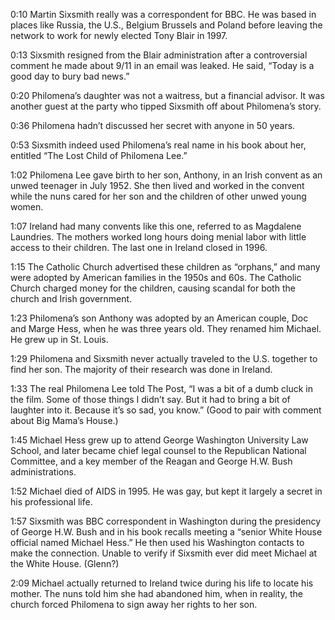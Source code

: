 0:10	Martin Sixsmith really was a correspondent for BBC. He was based in places like Russia, the U.S., Belgium Brussels and Poland before leaving the network to work for newly elected Tony Blair in 1997.

0:13	Sixsmith resigned from the Blair administration after a controversial comment he made about 9/11 in an email was leaked. He said, “Today is a good day to bury bad news.”

0:20	Philomena’s daughter was not a waitress, but a financial advisor. It was another guest at the party who tipped Sixsmith off about Philomena’s story. 

0:36	Philomena hadn’t discussed her secret with anyone in 50 years. 

0:53	Sixsmith indeed used Philomena’s real name in his book about her, entitled “The Lost Child of Philomena Lee.”

1:02	Philomena Lee gave birth to her son, Anthony, in an Irish convent as an unwed teenager in July 1952. She then lived and worked in the convent while the nuns cared for her son and the children of other unwed young women. 

1:07	Ireland had many convents like this one, referred to as Magdalene Laundries. The mothers worked long hours doing menial labor with little access to their children. The last one in Ireland closed in 1996.

1:15	The Catholic Church advertised these children as “orphans,” and many were adopted by American families in the 1950s and 60s. The Catholic Church charged money for the children, causing scandal for both the church and Irish government. 

1:23 	Philomena’s son Anthony was adopted by an American couple, Doc and Marge Hess, 
when he was three years old. They renamed him Michael. He grew up in St. Louis. 

1:29	Philomena and Sixsmith never actually traveled to the U.S. together to find her son. The majority of their research was done in Ireland. 

1:33	The real Philomena Lee told The Post, “I was a bit of a dumb cluck in the film. Some of those things I didn’t say. But it had to bring a bit of laughter into it. Because it’s so sad, you know.” (Good to pair with comment about Big Mama’s House.)

1:45	Michael Hess grew up to attend George Washington University Law School, and later became chief legal counsel to the Republican National Committee, and a key member of the Reagan and George H.W. Bush administrations.

1:52	Michael died of AIDS in 1995. He was gay, but kept it largely a secret in his professional life.

1:57	Sixsmith was BBC correspondent in Washington during the presidency of George H.W. Bush and in his book recalls meeting a “senior White House official named Michael Hess.”  He then used his Washington contacts to make the connection. Unable to verify if Sixsmith ever did meet Michael at the White House. (Glenn?)

2:09	Michael actually returned to Ireland twice during his life to locate his mother. The nuns told him she had abandoned him, when in reality, the church forced Philomena to sign away her rights to her son.